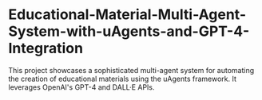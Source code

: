 # Educational-Material-Multi-Agent-System-with-uAgents-and-GPT-4-Integration
This project showcases a sophisticated multi-agent system for automating the creation of educational materials using the uAgents framework. It leverages OpenAI's GPT-4 and DALL·E APIs.
